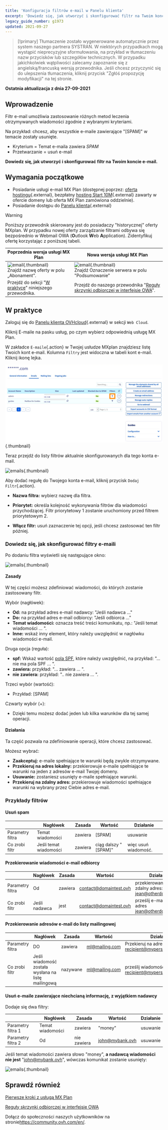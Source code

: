 ```yaml
---
title: 'Konfiguracja filtrów e-mail w Panelu klienta'
excerpt: 'Dowiedz się, jak utworzyć i skonfigurować filtr na Twoim koncie e-mail'
legacy_guide_number: g1973
updated: 2021-09-27
---
```


> [!primary]
> Tłumaczenie zostało wygenerowane automatycznie przez system naszego partnera SYSTRAN. W niektórych przypadkach mogą wystąpić nieprecyzyjne sformułowania, na przykład w tłumaczeniu nazw przycisków lub szczegółów technicznych. W przypadku jakichkolwiek wątpliwości zalecamy zapoznanie się z angielską/francuską wersją przewodnika. Jeśli chcesz przyczynić się do ulepszenia tłumaczenia, kliknij przycisk "Zgłóś propozycję modyfikacji" na tej stronie.
>

**Ostatnia aktualizacja z dnia 27-09-2021**

## Wprowadzenie

Filtr e-mail umożliwia zastosowanie różnych metod leczenia otrzymywanych wiadomości zgodnie z wybranymi kryteriami.

Na przykład: chcesz, aby wszystkie e-maile zawierające "[SPAM]" w temacie zostały usunięte.

- Kryterium = Temat e-maila zawiera *SPAM*
- Przetwarzanie = usuń e-mail

**Dowiedz się, jak utworzyć i skonfigurować filtr na Twoim koncie e-mail.**

## Wymagania początkowe

- Posiadanie usługi e-mail MX Plan (dostępnej poprzez: [oferta hostingu](https://www.ovhcloud.com/pl/web-hosting/){.external}, bezpłatny [hosting Start 10M](https://www.ovhcloud.com/pl/domains/free-web-hosting/){.external} zawarty w ofercie domeny lub oferta MX Plan zamówiona oddzielnie).
- Posiadanie dostępu do [Panelu klienta](https://www.ovh.com/auth/?action=gotomanager&from=https://www.ovh.pl/&ovhSubsidiary=pl){.external}

> [!warning]
>
> Poniższy przewodnik skierowany jest do posiadaczy "historycznej" oferty MXplan. W przypadku nowej oferty zarządzanie filtrami odbywa się bezpośrednio w Webmail OWA (**O**utlook **W**eb **A**pplication). Zidentyfikuj ofertę korzystając z poniższej tabeli.
>

Poprzednia wersja usługi MX Plan|Nowa wersja usługi MX Plan|
|---|---|
|![email](images/mxplan-starter-legacy-step1.png){.thumbnail}<br> Znajdź nazwę oferty w polu „Abonament”.|![email](images/mxplan-starter-new-step1.png){.thumbnail}<br>Znajdź Oznaczenie serwera w polu "Podsumowanie"|
|Przejdź do sekcji "[W praktyce](#oldmxplan)" niniejszego przewodnika.|Przejdź do naszego przewodnika "[Reguły skrzynki odbiorczej w interfejsie OWA](/pages/web/emails/creating-inbox-rules-in-owa-mx-plan)".|

## W praktyce <a name="oldmxplan"></a>

Zaloguj się do [Panelu klienta OVHcloud](https://www.ovh.com/auth/?action=gotomanager&from=https://www.ovh.pl/&ovhSubsidiary=pl){.external} w sekcji `Web Cloud`.

Kliknij E-maile na pasku usług, po czym wybierz odpowiednią usługę MX Plan.

W zakładce `E-maile`{.action} w Twojej usłudze MXplan znajdziesz listę Twoich kont e-mail. Kolumna `Filtry` jest widoczna w tabeli kont e-mail. Kliknij ikonę lejka.

![emails](images/img_3239.png){.thumbnail}

Teraz przejdź do listy filtrów aktualnie skonfigurowanych dla tego konta e-mail.

![emails](images/img_3240.jpg){.thumbnail}

Aby dodać regułę do Twojego konta e-mail, kliknij przycisk `Dodaj Filtr`{.action}.

- **Nazwa filtra:** wybierz nazwę dla filtra.

- **Priorytet:** określa kolejność wykonywania filtrów dla wiadomości przychodzącej. Filtr priorytetowy 1 zostanie uruchomiony przed filtrem priorytetowym 2.

- **Włącz filtr:** usuń zaznaczenie tej opcji, jeśli chcesz zastosować ten filtr później.

### Dowiedz się, jak skonfigurować filtry e-maili

Po dodaniu filtra wyświetli się następujące okno:

![emails](images/img_3241.jpg){.thumbnail}

#### Zasady

W tej części możesz zdefiniować wiadomości, do których zostanie zastosowany filtr.

Wybór (nagłówek):

- **Od:** na przykład adres e-mail nadawcy: "Jeśli nadawca ..."
- **Do:** na przykład adres e-mail odbiorcy: "Jeśli odbiorca ..."
- **Temat wiadomości:** oznacza treść treści komunikatu, np.: "Jeśli temat wiadomości ... ".
- **Inne:** wskaż inny element, który należy uwzględnić w nagłówku wiadomości e-mail.

Druga opcja (reguła):

- **spf:** Wskaż wartość [pola SPF](/pages/web/domains/dns_zone_spf), które należy uwzględnić, na przykład: "... nie ma pola SPF ... ".
- **zawiera:** przykład: "... zawiera ... ".
- **nie zawiera:** przykład: ".. nie zawiera ... ".

Trzeci wybór (wartość):

- Przykład: [SPAM]

Czwarty wybór (+):

- Dzięki temu możesz dodać jeden lub kilka warunków dla tej samej operacji.

#### Działania

Ta część pozwala na zdefiniowanie operacji, które chcesz zastosować.

Możesz wybrać:

- **Zaakceptuj:** e-maile spełniające te warunki będą zwykle otrzymywane.
- **Przekieruj na adres lokalny:** przekierowuje e-maile spełniające te warunki na jeden z adresów e-mail Twojej domeny.
- **Usuwanie:** zostaniesz usunięty e-maile spełniające warunki.
- **Przekieruj na zdalny adres:** przekierowuje wiadomości spełniające warunki na wybrany przez Ciebie adres e-mail.

### Przykłady filtrów

#### Usuń spam

||Nagłówek|Zasada|Wartość|Działanie|
|---|---|---|---|---|
|Parametry filtra|Temat wiadomości|zawiera|[SPAM]|usuwanie|
|Co zrobi filtr|Jeśli temat wiadomości|zawiera|ciąg dalszy "[SPAM]"|więc usuń wiadomość.|

#### Przekierowanie wiadomości e-mail odbiorcy

||Nagłówek|Zasada|Wartość|Działanie|
|---|---|---|---|---|
|Parametry filtra|Od|zawiera|contact@domaintest.ovh|przekierowanie na zdalny adres: jean@otherdomain.ovh|
|Co zrobi filtr|Jeśli nadawca|jest|contact@domaintest.ovh|prześlij e-mail na adres jean@otherdomain.ovh|

#### Przekierowanie adresów e-mail do listy mailingowej

||Nagłówek|Zasada|Wartość|Działanie|
|---|---|---|---|---|
|Parametry filtra|DO|zawiera|ml@mailing.com|Przekieruj na adres lokalny: recipient@mypersonaldomain.ovh|
|Co zrobi filtr|Jeśli wiadomość została wysłana na listę mailingową|nazywane|ml@mailing.com|prześlij wiadomość na inny adres: recipient@mypersonaldomain.ovh|

#### Usuń e-maile zawierające niechcianą informację, z wyjątkiem nadawcy

Dodaje się dwa filtry:

||Nagłówek|Zasada|Wartość|Działanie|
|---|---|---|---|---|
|Parametry filtra 1|Temat wiadomości|zawiera|"money"|usuwanie|
|Parametry filtra 2|Od|nie zawiera|john@mybank.ovh|usuwanie|

Jeśli temat wiadomości zawiera słowo "money", **a nadawcą wiadomości nie jest** "john@mybank.ovh", wówczas komunikat zostanie usunięty:

![emails](images/img_3242.jpg){.thumbnail}

## Sprawdź również

[Pierwsze kroki z usługą MX Plan](/pages/web/emails/email_generalities)

[Reguły skrzynki odbiorczej w interfejsie OWA](/pages/web/emails/creating-inbox-rules-in-owa-mx-plan)

Dołącz do społeczności naszych użytkowników na stronie<https://community.ovh.com/en/>.
